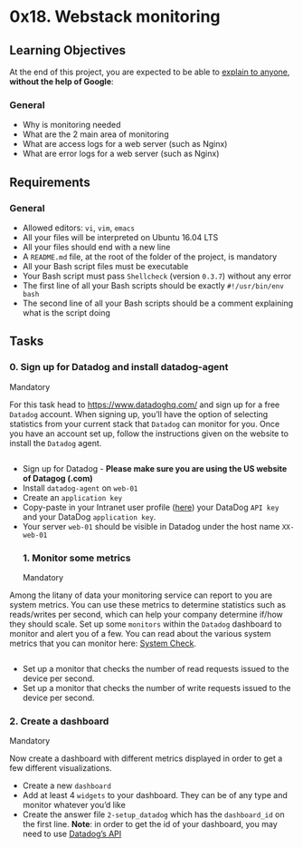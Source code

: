 # 0x18. Webstack monitoring
<h2>Learning Objectives</h2>

<p>At the end of this project, you are expected to be able to <a href="/rltoken/SPQiERiTz9g8iT8tsfxZVQ" title="explain to anyone" target="_blank">explain to anyone</a>, <strong>without the help of Google</strong>:</p>

<h3>General</h3>

<ul>
<li>Why is monitoring needed</li>
<li>What are the 2 main area of monitoring</li>
<li>What are access logs for a web server (such as Nginx)</li>
<li>What are error logs for a web server (such as Nginx)</li>
</ul>

<h2>Requirements</h2>

<h3>General</h3>

<ul>
<li>Allowed editors: <code>vi</code>, <code>vim</code>, <code>emacs</code></li>
<li>All your files will be interpreted on Ubuntu 16.04 LTS</li>
<li>All your files should end with a new line</li>
<li>A <code>README.md</code> file, at the root of the folder of the project, is mandatory</li>
<li>All your Bash script files must be executable</li>
<li>Your Bash script must pass <code>Shellcheck</code> (version <code>0.3.7</code>) without any error</li>
<li>The first line of all your Bash scripts should be exactly <code>#!/usr/bin/env bash</code></li>
<li>The second line of all your Bash scripts should be a comment explaining what is the script doing</li>
</ul>

## Tasks

<h3 class="panel-title">
      0. Sign up for Datadog and install datadog-agent
    </h3>

<div>
        <span class="label label-info">
          Mandatory
        </span>
    </div>
  </div>

  <div class="panel-body">
    <span id="user_id" data-id="2867"></span>

<p>For this task head to <a href="/rltoken/Uho9kxbX9KHCSYAQ-Zl1AQ" title="https://www.datadoghq.com/" target="_blank">https://www.datadoghq.com/</a> and sign up for a free <code>Datadog</code> account. When signing up, you&rsquo;ll have the option of selecting statistics from your current stack that <code>Datadog</code> can monitor for you. Once you have an account set up, follow the instructions given on the website to install the <code>Datadog</code> agent. </p>

<p><img src="https://holbertonintranet.s3.amazonaws.com/uploads/medias/2019/6/6b0ea6345a6375437845.png?X-Amz-Algorithm=AWS4-HMAC-SHA256&X-Amz-Credential=AKIARDDGGGOUWMNL5ANN%2F20210929%2Fus-east-1%2Fs3%2Faws4_request&X-Amz-Date=20210929T192135Z&X-Amz-Expires=86400&X-Amz-SignedHeaders=host&X-Amz-Signature=b4198b7975a4fb42430763abc2a575699dd720a14aa221060985304c117bbc5e" alt="" style="" /></p>

<ul>
<li>Sign up for Datadog - <strong>Please make sure you are using the US website of Datagog (.com)</strong></li>
<li>Install <code>datadog-agent</code> on <code>web-01</code></li>
<li>Create an <code>application key</code></li>
<li>Copy-paste in your Intranet user profile (<a href="/rltoken/2D6j3Y6G9c8o_t278-Cu_w" title="here" target="_blank">here</a>) your DataDog <code>API key</code>  and your DataDog <code>application key</code>.</li>
<li>Your server <code>web-01</code> should be visible in Datadog under the host name <code>XX-web-01</code>

<h3 class="panel-title">
      1. Monitor some metrics
</h3>

<div>
        <span class="label label-info">
          Mandatory
        </span>
    </div>
  </div>

  <div class="panel-body">
    <span id="user_id" data-id="2867"></span>

<p>Among the litany of data your monitoring service can report to you are system metrics. You can use these metrics to determine statistics such as reads/writes per second, which can help your company determine if/how they should scale. Set up some <code>monitors</code> within the <code>Datadog</code> dashboard to monitor and alert you of a few. You can read about the various system metrics that you can monitor here: <a href="/rltoken/naY47nur2yPJNw8tdACnzQ" title="System Check" target="_blank">System Check</a>.</p>

<p><img src="https://holbertonintranet.s3.amazonaws.com/uploads/medias/2019/6/6a4551974aadc181e97a.png?X-Amz-Algorithm=AWS4-HMAC-SHA256&X-Amz-Credential=AKIARDDGGGOUWMNL5ANN%2F20210929%2Fus-east-1%2Fs3%2Faws4_request&X-Amz-Date=20210929T192135Z&X-Amz-Expires=86400&X-Amz-SignedHeaders=host&X-Amz-Signature=d928382ba074facac1852b71bc2ef1ca83673909b11dc9591856cd43c620e784" alt="" style="" /></p>

<ul>
<li>Set up a monitor that checks the number of read requests issued to the device per second.</li>
<li>Set up a monitor that checks the number of write requests issued to the device per second.</li>
</ul>

  </div>

<h3 class="panel-title">
      2. Create a dashboard
</h3>

<div>
        <span class="label label-info">
          Mandatory
        </span>
    </div>
  </div>

  <div class="panel-body">
    <span id="user_id" data-id="2867"></span>
<p>Now create a dashboard with different metrics displayed in order to get a few different visualizations.</p>

<ul>
<li>Create a new <code>dashboard</code></li>
<li>Add at least 4 <code>widgets</code> to your dashboard. They can be of any type and monitor whatever you&rsquo;d like</li>
<li>Create the answer file <code>2-setup_datadog</code> which has the <code>dashboard_id</code> on the first line. <strong>Note</strong>: in order to get the id of your dashboard, you may need to use <a href="/rltoken/VrzQP39UUFMmAKZx0IZLuw" title="Datadog&#39;s API" target="_blank">Datadog&rsquo;s API</a></li>
</ul>

  </div>